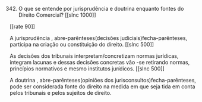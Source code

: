342. O que se entende por jurisprudência e doutrina enquanto fontes do Direito Comercial?
[[slnc 1000]]

[[rate 90]]

A jurisprudência , abre-parênteses(decisões judiciais)fecha-parênteses, participa na criação ou constituição do direito.
[[slnc 500]]

As decisões dos tribunais interpretam/concretizam normas jurídicas, integram lacunas e dessas decisões concretas vão -se retirando normas, princípios normativos e mesmo institutos jurídicos.
[[slnc 500]]

A doutrina , abre-parênteses(opiniões dos jurisconsultos)fecha-parênteses, pode ser considerada fonte do direito na medida em que seja tida em conta pelos tribunais e pelos sujeitos de direito.

